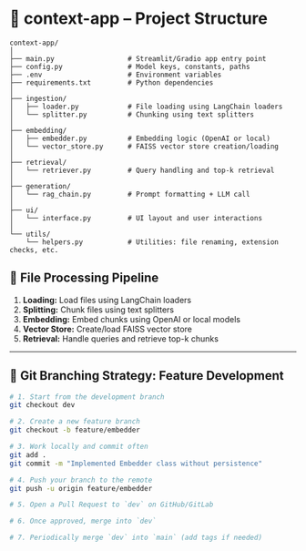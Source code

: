 # 📁 context-app – Project Structure

```text
context-app/
│
├── main.py                  # Streamlit/Gradio app entry point
├── config.py                # Model keys, constants, paths
├── .env                     # Environment variables
├── requirements.txt         # Python dependencies
│
├── ingestion/
│   ├── loader.py            # File loading using LangChain loaders
│   └── splitter.py          # Chunking using text splitters
│
├── embedding/
│   ├── embedder.py          # Embedding logic (OpenAI or local)
│   └── vector_store.py      # FAISS vector store creation/loading
│
├── retrieval/
│   └── retriever.py         # Query handling and top-k retrieval
│
├── generation/
│   └── rag_chain.py         # Prompt formatting + LLM call
│
├── ui/
│   └── interface.py         # UI layout and user interactions
│
└── utils/
    └── helpers.py           # Utilities: file renaming, extension checks, etc.
```

## 🔁 File Processing Pipeline
 1. **Loading:** Load files using LangChain loaders
 2. **Splitting:** Chunk files using text splitters
 3. **Embedding:** Embed chunks using OpenAI or local models
 4. **Vector Store:** Create/load FAISS vector store
 5. **Retrieval:** Handle queries and retrieve top-k chunks



---

## 🌱 Git Branching Strategy: Feature Development

```bash
# 1. Start from the development branch
git checkout dev

# 2. Create a new feature branch
git checkout -b feature/embedder

# 3. Work locally and commit often
git add .
git commit -m "Implemented Embedder class without persistence"

# 4. Push your branch to the remote
git push -u origin feature/embedder

# 5. Open a Pull Request to `dev` on GitHub/GitLab

# 6. Once approved, merge into `dev`

# 7. Periodically merge `dev` into `main` (add tags if needed)
